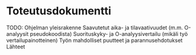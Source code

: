 # Toteutusdokumentti

TODO:
    Ohjelman yleisrakenne
    Saavutetut aika- ja tilavaativuudet (m.m. O-analyysit pseudokoodista)
    Suorituskyky- ja O-analyysivertailu (mikäli työ vertailupainotteinen)
    Työn mahdolliset puutteet ja parannusehdotukset
    Lähteet

